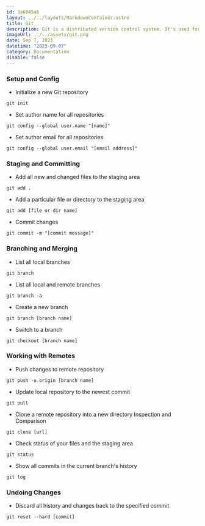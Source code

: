 ```yaml
---
id: 3a6045ab
layout: ../../layouts/MarkdownContainer.astro
title: Git
description: Git is a distributed version control system. It's used for tracking changes in source code during software development, enabling multiple developers to work on the same project simultaneously without overwriting each other's work.
imageUrl: ../../assets/git.png
date: Sep 7, 2023
datetime: "2023-09-07"
category: Documentation
disable: false
---
```


### Setup and Config

- Initialize a new Git repository

```
git init
```

- Set author name for all repositories

```
git config --global user.name "[name]"
```

- Set author email for all repositories

```
git config --global user.email "[email address]"
```

### Staging and Committing

- Add all new and changed files to the staging area

```
git add .
```

- Add a particular file or directory to the staging area

```
git add [file or dir name]
```

- Commit changes

```
git commit -m "[commit message]"
```

### Branching and Merging

- List all local branches

```
git branch
```

- List all local and remote branches

```
git branch -a
```

- Create a new branch

```
git branch [branch name]
```

- Switch to a branch

```
git checkout [branch name]
```

### Working with Remotes

- Push changes to remote repository

```
git push -u origin [branch name]
```

- Update local repository to the newest commit

```
git pull
```

- Clone a remote repository into a new directory Inspection and Comparison

```
git clone [url]
```

- Check status of your files and the staging area

```
git status
```

- Show all commits in the current branch's history

```
git log
```

### Undoing Changes

- Discard all history and changes back to the specified commit

```
git reset --hard [commit]
```
